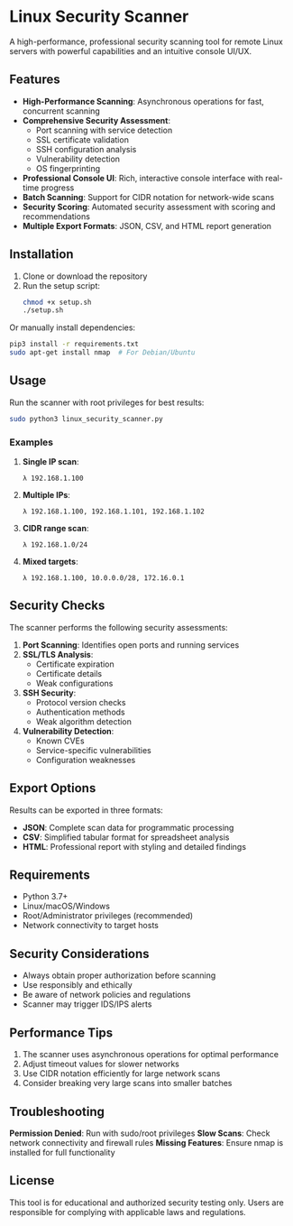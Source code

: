 # Linux Security Scanner

A high-performance, professional security scanning tool for remote Linux servers with powerful capabilities and an intuitive console UI/UX.

## Features

- **High-Performance Scanning**: Asynchronous operations for fast, concurrent scanning
- **Comprehensive Security Assessment**:
  - Port scanning with service detection
  - SSL certificate validation
  - SSH configuration analysis
  - Vulnerability detection
  - OS fingerprinting
- **Professional Console UI**: Rich, interactive console interface with real-time progress
- **Batch Scanning**: Support for CIDR notation for network-wide scans
- **Security Scoring**: Automated security assessment with scoring and recommendations
- **Multiple Export Formats**: JSON, CSV, and HTML report generation

## Installation

1. Clone or download the repository
2. Run the setup script:
   ```bash
   chmod +x setup.sh
   ./setup.sh
   ```

Or manually install dependencies:
```bash
pip3 install -r requirements.txt
sudo apt-get install nmap  # For Debian/Ubuntu
```

## Usage

Run the scanner with root privileges for best results:
```bash
sudo python3 linux_security_scanner.py
```

### Examples

1. **Single IP scan**:
   ```
   λ 192.168.1.100
   ```

2. **Multiple IPs**:
   ```
   λ 192.168.1.100, 192.168.1.101, 192.168.1.102
   ```

3. **CIDR range scan**:
   ```
   λ 192.168.1.0/24
   ```

4. **Mixed targets**:
   ```
   λ 192.168.1.100, 10.0.0.0/28, 172.16.0.1
   ```

## Security Checks

The scanner performs the following security assessments:

1. **Port Scanning**: Identifies open ports and running services
2. **SSL/TLS Analysis**: 
   - Certificate expiration
   - Certificate details
   - Weak configurations
3. **SSH Security**:
   - Protocol version checks
   - Authentication methods
   - Weak algorithm detection
4. **Vulnerability Detection**:
   - Known CVEs
   - Service-specific vulnerabilities
   - Configuration weaknesses

## Export Options

Results can be exported in three formats:

- **JSON**: Complete scan data for programmatic processing
- **CSV**: Simplified tabular format for spreadsheet analysis
- **HTML**: Professional report with styling and detailed findings

## Requirements

- Python 3.7+
- Linux/macOS/Windows
- Root/Administrator privileges (recommended)
- Network connectivity to target hosts

## Security Considerations

- Always obtain proper authorization before scanning
- Use responsibly and ethically
- Be aware of network policies and regulations
- Scanner may trigger IDS/IPS alerts

## Performance Tips

1. The scanner uses asynchronous operations for optimal performance
2. Adjust timeout values for slower networks
3. Use CIDR notation efficiently for large network scans
4. Consider breaking very large scans into smaller batches

## Troubleshooting

**Permission Denied**: Run with sudo/root privileges
**Slow Scans**: Check network connectivity and firewall rules
**Missing Features**: Ensure nmap is installed for full functionality

## License

This tool is for educational and authorized security testing only. Users are responsible for complying with applicable laws and regulations.